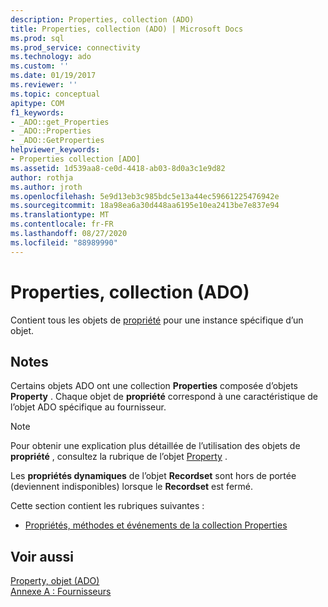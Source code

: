 ```yaml
---
description: Properties, collection (ADO)
title: Properties, collection (ADO) | Microsoft Docs
ms.prod: sql
ms.prod_service: connectivity
ms.technology: ado
ms.custom: ''
ms.date: 01/19/2017
ms.reviewer: ''
ms.topic: conceptual
apitype: COM
f1_keywords:
- _ADO::get_Properties
- _ADO::Properties
- _ADO::GetProperties
helpviewer_keywords:
- Properties collection [ADO]
ms.assetid: 1d539aa8-ce0d-4418-ab03-8d0a3c1e9d82
author: rothja
ms.author: jroth
ms.openlocfilehash: 5e9d13eb3c985bdc5e13a44ec59661225476942e
ms.sourcegitcommit: 18a98ea6a30d448aa6195e10ea2413be7e837e94
ms.translationtype: MT
ms.contentlocale: fr-FR
ms.lasthandoff: 08/27/2020
ms.locfileid: "88989990"
---
```

# <a name="properties-collection-ado"></a>Properties, collection (ADO)
Contient tous les objets de [propriété](./property-object-ado.md) pour une instance spécifique d’un objet.  
  
## <a name="remarks"></a>Notes  
 Certains objets ADO ont une collection **Properties** composée d’objets **Property** . Chaque objet de **propriété** correspond à une caractéristique de l’objet ADO spécifique au fournisseur.  
  
> [!NOTE]
>  Pour obtenir une explication plus détaillée de l’utilisation des objets de **propriété** , consultez la rubrique de l’objet [Property](./property-object-ado.md) .  
  
 Les **propriétés dynamiques** de l’objet **Recordset** sont hors de portée (deviennent indisponibles) lorsque le **Recordset** est fermé.  
  
 Cette section contient les rubriques suivantes :  
  
-   [Propriétés, méthodes et événements de la collection Properties](./properties-collection-properties-methods-and-events.md)  
  
## <a name="see-also"></a>Voir aussi  
 [Property, objet (ADO)](./property-object-ado.md)   
 [Annexe A : Fournisseurs](../../guide/appendixes/appendix-a-providers.md)